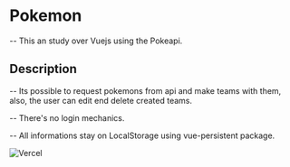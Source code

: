 # Pokemon

-- This an study over Vuejs using the Pokeapi.

## Description

-- Its possible to request pokemons from api and make teams with them, also, the user can edit end delete created teams.

-- There's no login mechanics.

-- All informations stay on LocalStorage using vue-persistent package.

![Vercel](https://therealsujitk-vercel-badge.vercel.app/?app={pokedex-5t87yg6pi-leoalexdeveloper-gmailcom.vercel})
